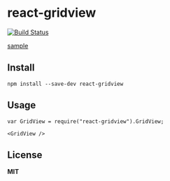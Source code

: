 # react-gridview

[![Build Status](https://travis-ci.org/ogaya/react-gridview.svg?branch=developer)](https://travis-ci.org/ogaya/react-gridview)

[sample][]  

## Install

```
npm install --save-dev react-gridview
```

## Usage
```
var GridView = require("react-gridview").GridView;

<GridView />

```

## License

**MIT**

[sample]: http://ogaya.github.io/react-gridview/
[docs]: http://ogaya.github.io/react-gridview/docs/#/
